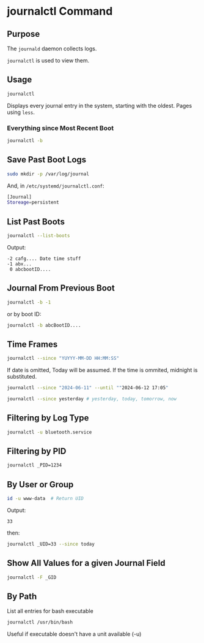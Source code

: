 # journalctl Command

## Purpose

The ```journald``` daemon collects logs.

 ```journalctl``` is used to view them.

## Usage

 ```bash
 journalctl
 ```

Displays every journal entry in the system, starting with the oldest.  Pages using ```less```.

### Everything since Most Recent Boot

```bash
journalctl -b
```

## Save Past Boot Logs

```bash
sudo mkdir -p /var/log/journal
```

And, in ```/etc/systemd/journalctl.conf```:

```bash
[Journal]
Storeage=persistent
```

## List Past Boots

```bash
journalctl --list-boots
```

Output:

```console
-2 cafg.... Date time stuff
-1 abx...
 0 abcbootID....
```

## Journal From Previous Boot

```bash
journalctl -b -1
```

or by boot ID:

```bash
journalctl -b abcBootID....
```

## Time Frames

```bash
journalctl --since "YUYYY-MM-DD HH:MM:SS"
```

If date is omitted, Today will be assumed.  If the time is ommited, midnight is substituted.

```bash
journalctl --since "2024-06-11" --until ""2024-06-12 17:05"
```

```bash
journalctl --since yesterday # yesterday, today, tomorrow, now
```

## Filtering by Log Type

```bash
journalctl -u bluetooth.service
```

## Filtering by PID

 ```bash
journalctl _PID=1234
 ```

## By User or Group

```bash
id -u www-data  # Return UID
```

Output:

```console
33
```

then:

```bash
journalctl _UID=33 --since today 
 ```

## Show All Values for a given Journal Field

```bash
journalctl -F _GID
```

## By Path

List all entries for bash executable

```bash
journalctl /usr/bin/bash
```

Useful if executable doesn't have a unit available (-u)
